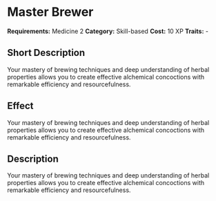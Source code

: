 # Master Brewer

**Requirements:** Medicine 2
**Category:** Skill-based
**Cost:** 10 XP
**Traits:** -


## Short Description
Your mastery of brewing techniques and deep understanding of herbal properties allows you to create effective alchemical concoctions with remarkable efficiency and resourcefulness.

## Effect
Your mastery of brewing techniques and deep understanding of herbal properties allows you to create effective alchemical concoctions with remarkable efficiency and resourcefulness.

## Description
Your mastery of brewing techniques and deep understanding of herbal properties allows you to create effective alchemical concoctions with remarkable efficiency and resourcefulness.
